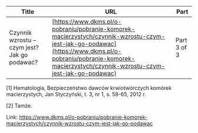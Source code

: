 | **Title**       | **URL**           | **Part**              |
|-----------------|-------------------|-----------------------|
| Czynnik wzrostu – czym jest? Jak go podawać?         | [https://www.dkms.pl/o-pobraniu/pobranie-komorek-macierzystych/czynnik-wzrostu-czym-jest-jak-go-podawac](https://www.dkms.pl/o-pobraniu/pobranie-komorek-macierzystych/czynnik-wzrostu-czym-jest-jak-go-podawac)    | Part 3 of 3          |




\[1] Hematologia, Bezpieczeństwo dawców krwiotwórczych komórek macierzystych, Jan Styczyński, t. 3, nr 1, s. 58\-65, 2012 r.


\[2] Tamże.


  




Link: https://www.dkms.pl/o-pobraniu/pobranie-komorek-macierzystych/czynnik-wzrostu-czym-jest-jak-go-podawac
